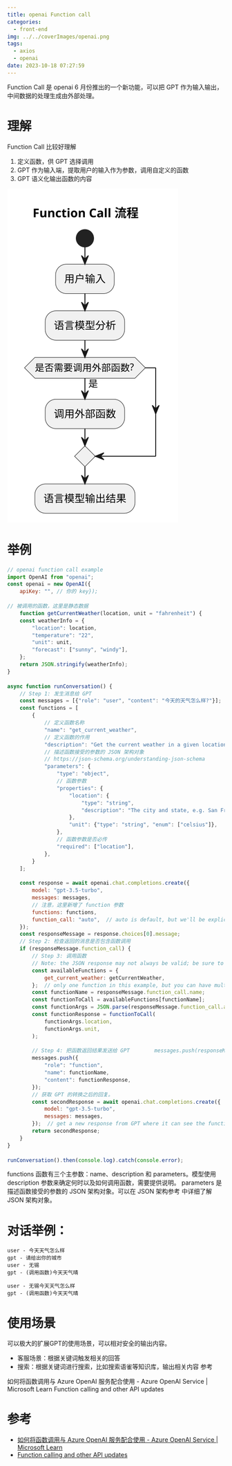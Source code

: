 ```yaml
---
title: openai Function call
categories:
  - front-end
img: ../../coverImages/openai.png
tags:
  - axios
  - openai
date: 2023-10-18 07:27:59
---
```


Function Call 是 openai 6 月份推出的一个新功能，可以把 GPT 作为输入输出，中间数据的处理生成由外部处理。

# 理解

Function Call 比较好理解
1. 定义函数，供 GPT 选择调用
2. GPT 作为输入端，提取用户的输入作为参数，调用自定义的函数
3. GPT 语义化输出函数的内容

![](/images/function.svg)

# 举例

```js
// openai function call example  
import OpenAI from "openai";
const openai = new OpenAI({
    apiKey: "", // 你的 key});  

// 被调用的函数，这里是静态数据  
    function getCurrentWeather(location, unit = "fahrenheit") {
    const weatherInfo = {
        "location": location,
        "temperature": "22",
        "unit": unit,
        "forecast": ["sunny", "windy"],
    };
    return JSON.stringify(weatherInfo);
}

async function runConversation() {
    // Step 1: 发生消息给 GPT    
    const messages = [{"role": "user", "content": "今天的天气怎么样?"}];
    const functions = [
        {
            // 定义函数名称  
            "name": "get_current_weather",
            // 定义函数的作用  
            "description": "Get the current weather in a given location，没有地点，需要询问用户",
            // 描述函数接受的参数的 JSON 架构对象  
            // https://json-schema.org/understanding-json-schema  
            "parameters": {
                "type": "object",
                // 函数参数  
                "properties": {
                    "location": {
                        "type": "string",
                        "description": "The city and state, e.g. San Francisco, CA",
                    },
                    "unit": {"type": "string", "enum": ["celsius"]},
                },
                // 函数参数是否必传  
                "required": ["location"],
            },
        }
    ];

    const response = await openai.chat.completions.create({
        model: "gpt-3.5-turbo",
        messages: messages,
        // 注意，这里新增了 function 参数  
        functions: functions,
        function_call: "auto",  // auto is default, but we'll be explicit  
    });
    const responseMessage = response.choices[0].message;
    // Step 2: 检查返回的消息是否包含函数调用  
    if (responseMessage.function_call) {
        // Step 3: 调用函数  
        // Note: the JSON response may not always be valid; be sure to handle errors  
        const availableFunctions = {
            get_current_weather: getCurrentWeather,
        };  // only one function in this example, but you can have multiple  
        const functionName = responseMessage.function_call.name;
        const functionToCall = availableFunctions[functionName];
        const functionArgs = JSON.parse(responseMessage.function_call.arguments);
        const functionResponse = functionToCall(
            functionArgs.location,
            functionArgs.unit,
        );

        // Step 4: 把函数返回结果发送给 GPT        messages.push(responseMessage);  // extend conversation with assistant's reply  
        messages.push({
            "role": "function",
            "name": functionName,
            "content": functionResponse,
        });
        // 获取 GPT 的转换之后的回复。  
        const secondResponse = await openai.chat.completions.create({
            model: "gpt-3.5-turbo",
            messages: messages,
        });  // get a new response from GPT where it can see the function response  
        return secondResponse;
    }
}

runConversation().then(console.log).catch(console.error);
```

functions 函数有三个主参数：name、description 和 parameters。模型使用 description 参数来确定何时以及如何调用函数，需要提供说明。
parameters 是描述函数接受的参数的 JSON 架构对象。可以在 JSON 架构参考 中详细了解 JSON 架构对象。

# 对话举例：

```
user - 今天天气怎么样
gpt - 请给出你的城市
user - 无锡
gpt - (调用函数)今天天气晴
```

```
user - 无锡今天天气怎么样
gpt - (调用函数)今天天气晴
```


# 使用场景

可以极大的扩展GPT的使用场景，可以相对安全的输出内容。
- 客服场景：根据关键词触发相关的回答
- 搜索：根据关键词进行搜索，比如搜索语雀等知识库，输出相关内容
参考

如何将函数调用与 Azure OpenAI 服务配合使用 - Azure OpenAI Service | Microsoft Learn
Function calling and other API updates

# 参考

- [如何将函数调用与 Azure OpenAI 服务配合使用 - Azure OpenAI Service | Microsoft Learn](https://learn.microsoft.com/zh-cn/azure/ai-services/openai/how-to/function-calling)
- [Function calling and other API updates](https://openai.com/blog/function-calling-and-other-api-updates)
